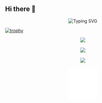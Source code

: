 ## Hi there 👋



<p align="center">
  <img src="https://readme-typing-svg.herokuapp.com?font=Fira+Code&duration=3000&pause=1000&color=F70000&center=true&vCenter=true&width=435&lines=Hi!+I'm+Arshia+Saberi;Front-end+Developer;React+%7C+TypeScript+%7C+Redux+Expert" alt="Typing SVG" />
</p>

 
[![trophy](https://github-profile-trophy.vercel.app/?username=ArshiaSaberi&theme=onedark)](https://github.com/ryo-ma/github-profile-trophy)

<p align="center">
  <img src="https://raw.githubusercontent.com/n3r4zzurr0/svg-spinners/main/svg-css/fire.svg" width="100"/>
</p>


<p align="center">
  <img src="https://raw.githubusercontent.com/n3r4zzurr0/svg-spinners/main/svg-css/timer.svg" width="100"/>
</p>
<p align="center">
  <img src="https://raw.githubusercontent.com/n3r4zzurr0/svg-spinners/main/svg-css/three-dots-fade.svg" width="100"/>
</p>
<p align="center">
  <img src="https://raw.githubusercontent.com/n3r4zzurr0/svg-spinners/main/svg-css/pulse-ring.svg" width="100"/>
</p>

